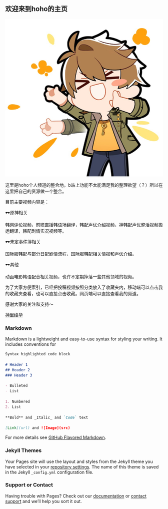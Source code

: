 ## 欢迎来到hoho的主页


![头图](IMG_473C22B4B105-1.jpeg)


这里是hoho个人频道的整合地。b站上功能不太能满足我的整理欲望（？）所以在这里把自己的资源做一个整合。

目前主要视频内容是：

🕶原神相关

韩网评论视频，前瞻直播韩语场翻译，韩配声优介绍视频，神韩配声优整活视频搬运翻译，韩配剧情实况视频等。

🕶未定事件簿相关

国际服韩配与部分日配剧情流程，国际服韩配相关情报和声优介绍。

🕶其他

动画电影韩语配音相关视频，也许不定期掉落一些其他领域的视频。


为了大家方便索引，已经把投稿视频按照分类放入了收藏夹内，移动端可以点击我的收藏夹查看，也可以直接点击收藏。网页端可以直接查看我的频道。

感谢大家的关注和支持～


[神里绫华](>原神本地化观察日记>角色视频>神里绫华)

### Markdown

Markdown is a lightweight and easy-to-use syntax for styling your writing. It includes conventions for

```markdown
Syntax highlighted code block

# Header 1
## Header 2
### Header 3

- Bulleted
- List

1. Numbered
2. List

**Bold** and _Italic_ and `Code` text

[Link](url) and ![Image](src)
```

For more details see [GitHub Flavored Markdown](https://guides.github.com/features/mastering-markdown/).

### Jekyll Themes

Your Pages site will use the layout and styles from the Jekyll theme you have selected in your [repository settings](https://github.com/whereishoho/whereishoho.github.io/settings/pages). The name of this theme is saved in the Jekyll `_config.yml` configuration file.

### Support or Contact

Having trouble with Pages? Check out our [documentation](https://docs.github.com/categories/github-pages-basics/) or [contact support](https://support.github.com/contact) and we’ll help you sort it out.
